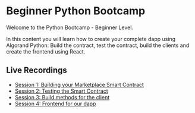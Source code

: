 # Beginner Python Bootcamp

Welcome to the Python Bootcamp - Beginner Level. 

In this content you will learn how to create your complete dapp using Algorand Python: Build the contract, test the contract, build the clients and create the frontend using React.

## Live Recordings

- [Session 1: Building your Marketplace Smart Contract](https://drive.google.com/file/d/1j-DZC7nekqyid1zNYeZHgFCkA4wOfsg3/view?usp=drive_link)
- [Session 2: Testing the Smart Contract](https://drive.google.com/file/d/1OnyzvkYPblf0s8tiJ_2pQJ7H9MEqR3IZ/view?usp=drive_link)
- [Session 3: Build methods for the client](https://drive.google.com/file/d/1wsud5nsAagi8gTZWcOY_69Nm_qbsJxZt/view?usp=drive_link)
- [Session 4: Frontend for our dapp](https://drive.google.com/file/d/14ji7J8ei1SQcjkBVbZ9JUdG-eyGtb4NP/view?usp=drive_link)
